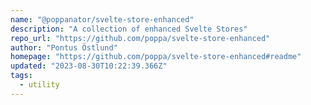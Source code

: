 ```yaml
---
name: "@poppanator/svelte-store-enhanced"
description: "A collection of enhanced Svelte Stores"
repo_url: "https://github.com/poppa/svelte-store-enhanced"
author: "Pontus Östlund"
homepage: "https://github.com/poppa/svelte-store-enhanced#readme"
updated: "2023-08-30T10:22:39.366Z"
tags: 
  - utility
---
```

